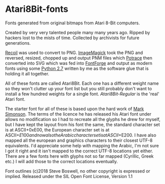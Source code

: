 # Atari8Bit-fonts
Fonts generated from original bitmaps from Atari 8-Bit computers.

Created by very very talented people many many years ago. Ripped by hackers lost to the mists of time. Collected by archivists for future generations.

[Recoil](http://recoil.sourceforge.net/) was used to convert to PNG. [ImageMagick](https://www.imagemagick.org/script/index.php) took the PNG and reversed, resized, chopped up and output PNM files which [Potrace](http://potrace.sourceforge.net/) then converted into SVG which was fed into [FontForge](https://fontforge.github.io/en-US/) and output as modern fonts using some [Python 2.7](https://www.python.org/) written by me as the software glue that is holding it all together.

All of these fonts are called Atari8Bit. Each one has a different weight name so they won't clutter up your font list but you still probably don't want to install a few hundred weights for a single font. *Atari8Bit-Regular* is the 'real' Atari font.

The starter font for all of these is based upon the hard work of [Mark Simonson](http://members.bitstream.net/marksim/atarimac/fonts.html). The terms of the licence he has released his Atari font under allows no modification so I had to recreate all the glyphs he drew for myself, but I have kept the layout from his font the same, the standard character set is at ASCII+0xE00, the European character set is at ASCII+$E100 and now also the Arabic character set is at ASCII+$E200. I have also mapped all the european and graphics characters to their closest UTF-8 equivalents. I'd appreciate some help with mapping the Arabic, I'm not sure I got it right and it isn't mapped to the correct UTF-8 locations yet either. There are a few fonts here with glyphs not so far mapped (Cyrillic, Greek etc.) I will add those to the correct locations eventually.


Font outlines (c)2018 Steve Boswell, no other copyright is expressed or implied.
Released under the SIL Open Font License, Version 1.1

